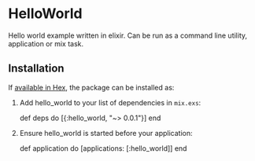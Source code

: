 # HelloWorld

Hello world example written in elixir. Can be run as a command line utility, application or mix task.

## Installation

If [available in Hex](https://hex.pm/docs/publish), the package can be installed as:

  1. Add hello_world to your list of dependencies in `mix.exs`:

        def deps do
          [{:hello_world, "~> 0.0.1"}]
        end

  2. Ensure hello_world is started before your application:

        def application do
          [applications: [:hello_world]]
        end

